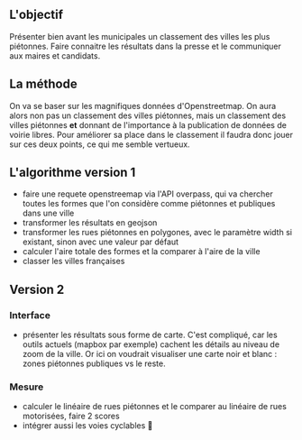 ## L'objectif 

Présenter bien avant les municipales un classement des villes les plus piétonnes. Faire connaitre les résultats dans la presse et le communiquer aux maires et candidats.

## La méthode

On va se baser sur les magnifiques données d'Openstreetmap. 
On aura alors non pas un classement des villes piétonnes, mais un classement des villes piétonnes **et** donnant de l'importance à la publication de données de voirie libres.
Pour améliorer sa place dans le classement il faudra donc jouer sur ces deux points, ce qui me semble vertueux.

## L'algorithme version 1

- faire une requete openstreemap via l'API overpass, qui va chercher toutes les formes que l'on considère comme piétonnes et publiques dans une ville
- transformer les résultats en geojson
- transformer les rues piétonnes en polygones, avec le paramètre width si existant, sinon avec une valeur par défaut
- calculer l'aire totale des formes et la comparer à l'aire de la ville
- classer les villes françaises

## Version 2

### Interface 
- présenter les résultats sous forme de carte. C'est compliqué, car les outils actuels (mapbox par exemple) cachent les détails au niveau de zoom de la ville. Or ici on voudrait visualiser une carte noir et blanc : zones piétonnes publiques vs le reste.

### Mesure 
- calculer le linéaire de rues piétonnes et le comparer au linéaire de rues motorisées, faire 2 scores
- intégrer aussi les voies cyclables 🚴‍
